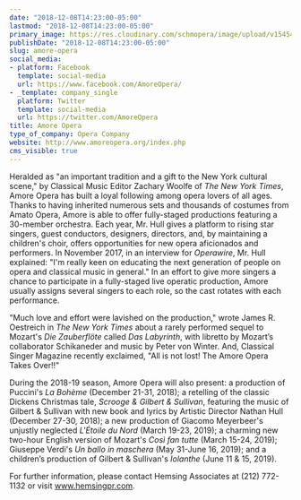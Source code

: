 ```yaml
---
date: "2018-12-08T14:23:00-05:00"
lastmod: "2018-12-08T14:23:00-05:00"
primary_image: https://res.cloudinary.com/schmopera/image/upload/v1545409169/media/webhook-uploads/1544296842792/Logo%20-%20Amore%20Opera.jpeg.jpeg
publishDate: "2018-12-08T14:23:00-05:00"
slug: amore-opera
social_media:
- platform: Facebook
  template: social-media
  url: https://www.facebook.com/AmoreOpera/
- _template: company_single
  platform: Twitter
  template: social-media
  url: https://twitter.com/AmoreOpera
title: Amore Opera
type_of_company: Opera Company
website: http://www.amoreopera.org/index.php
cms_visible: true
---
```


Heralded as "an important tradition and a gift to the New York cultural scene," by Classical Music Editor Zachary Woolfe of *The New York Times*, Amore Opera has built a loyal following among opera lovers of all ages. Thanks to having inherited numerous sets and thousands of costumes from Amato Opera, Amore is able to offer fully-staged productions featuring a 30-member orchestra. Each year, Mr. Hull gives a platform to rising star singers, guest conductors, designers, directors, and, by maintaining a children's choir, offers opportunities for new opera aficionados and performers. In November 2017, in an interview for *Operawire*, Mr. Hull explained: "I'm really keen on educating the next generation of people on opera and classical music in general." In an effort to give more singers a chance to participate in a fully-staged live operatic production, Amore usually assigns several singers to each role, so the cast rotates with each performance.

"Much love and effort were lavished on the production," wrote James R. Oestreich in *The New York Times* about a rarely performed sequel to Mozart's *Die Zauberflöte* called *Das Labyrinth*, with libretto by Mozart’s collaborator Schikaneder and music by Peter von Winter. And, Classical Singer Magazine recently exclaimed, "All is not lost! The Amore Opera Takes Over!!"

During the 2018-19 season, Amore Opera will also present: a production of Puccini's *La Bohème* (December 21-31, 2018); a retelling of the classic Dickens Christmas tale, *Scrooge & Gilbert & Sullivan*, featuring the music of Gilbert & Sullivan with new book and lyrics by Artistic Director Nathan Hull (December 27-30, 2018); a new production of Giacomo Meyerbeer's unjustly neglected *L'Étoile du Nord* (March 19-23, 2019); a charming new two-hour English version of Mozart's *Così fan tutte* (March 15-24, 2019); Giuseppe Verdi's *Un ballo in maschera* (May 31-June 16, 2019); and a children’s production of Gilbert & Sullivan's *Iolanthe* (June 11 & 15, 2019).

For further information, please contact Hemsing Associates at (212) 772-1132 or visit www.hemsingpr.com.
